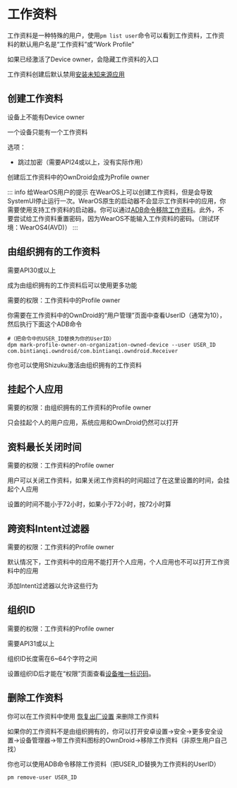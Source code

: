 # 工作资料

工作资料是一种特殊的用户，使用`pm list user`命令可以看到工作资料，工作资料的默认用户名是“工作资料”或“Work Profile”

如果已经激活了Device owner，会隐藏工作资料的入口

工作资料创建后默认禁用[安装未知来源应用](UserRestriction#应用)

## 创建工作资料

设备上不能有Device owner

一个设备只能有一个工作资料

选项：

- 跳过加密（需要API24或以上，没有实际作用）

创建后工作资料中的OwnDroid会成为Profile owner

::: info 给WearOS用户的提示
在WearOS上可以创建工作资料，但是会导致SystemUI停止运行一次。WearOS原生的启动器不会显示工作资料中的应用，你需要使用支持工作资料的启动器。你可以通过[ADB命令移除工作资料](#删除工作资料)。此外，不要尝试给工作资料重置密码，因为WearOS不能输入工作资料的密码。（测试环境：WearOS4(AVD)）
:::

## 由组织拥有的工作资料

需要API30或以上

成为由组织拥有的工作资料后可以使用更多功能

需要的权限：工作资料中的Profile owner

你需要在工作资料中的OwnDroid的“用户管理”页面中查看UserID（通常为10），然后执行下面这个ADB命令

```shell
#（把命令中的USER_ID替换为你的UserID）
dpm mark-profile-owner-on-organization-owned-device --user USER_ID com.bintianqi.owndroid/com.bintianqi.owndroid.Receiver
```

你也可以使用Shizuku激活由组织拥有的工作资料

## 挂起个人应用

需要的权限：由组织拥有的工作资料的Profile owner

只会挂起个人的用户应用，系统应用和OwnDroid仍然可以打开

## 资料最长关闭时间

需要的权限：工作资料的Profile owner

用户可以关闭工作资料，如果关闭工作资料的时间超过了在这里设置的时间，会挂起个人应用

设置的时间不能小于72小时，如果小于72小时，按72小时算

## 跨资料Intent过滤器

需要的权限：工作资料的Profile owner

默认情况下，工作资料中的应用不能打开个人应用，个人应用也不可以打开工作资料中的应用

添加Intent过滤器以允许这些行为

## 组织ID

需要的权限：工作资料的Profile owner

需要API31或以上

组织ID长度需在6~64个字符之间

设置组织ID后才能在“权限”页面查看[设备唯一标识码](Permission#设备唯一标识码)。

## 删除工作资料

你可以在工作资料中使用 [恢复出厂设置](SystemManager#恢复出厂设置) 来删除工作资料

如果你的工作资料不是由组织拥有的，你可以打开安卓设置->安全->更多安全设置->设备管理器->带工作资料图标的OwnDroid->移除工作资料（非原生用户自己找）

你也可以使用ADB命令移除工作资料（把USER_ID替换为工作资料的UserID）

```shell
pm remove-user USER_ID
```
